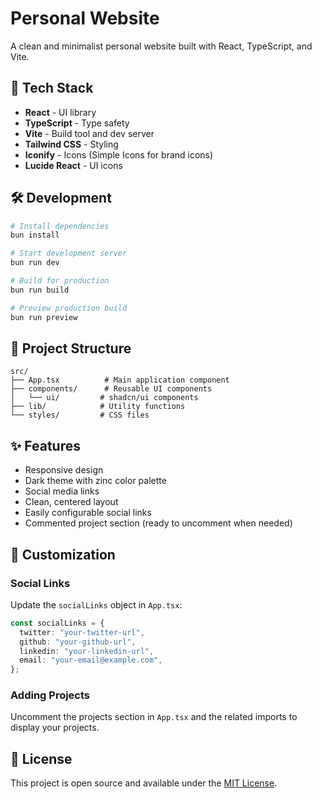 # Personal Website

A clean and minimalist personal website built with React, TypeScript, and Vite.

## 🚀 Tech Stack

- **React** - UI library
- **TypeScript** - Type safety
- **Vite** - Build tool and dev server
- **Tailwind CSS** - Styling
- **Iconify** - Icons (Simple Icons for brand icons)
- **Lucide React** - UI icons

## 🛠️ Development

```bash
# Install dependencies
bun install

# Start development server
bun run dev

# Build for production
bun run build

# Preview production build
bun run preview
```

## 📁 Project Structure

```
src/
├── App.tsx          # Main application component
├── components/      # Reusable UI components
│   └── ui/         # shadcn/ui components
├── lib/            # Utility functions
└── styles/         # CSS files
```

## ✨ Features

- Responsive design
- Dark theme with zinc color palette
- Social media links
- Clean, centered layout
- Easily configurable social links
- Commented project section (ready to uncomment when needed)

## 🎨 Customization

### Social Links
Update the `socialLinks` object in `App.tsx`:

```typescript
const socialLinks = {
  twitter: "your-twitter-url",
  github: "your-github-url", 
  linkedin: "your-linkedin-url",
  email: "your-email@example.com",
};
```

### Adding Projects
Uncomment the projects section in `App.tsx` and the related imports to display your projects.

## 📄 License

This project is open source and available under the [MIT License](LICENSE).
